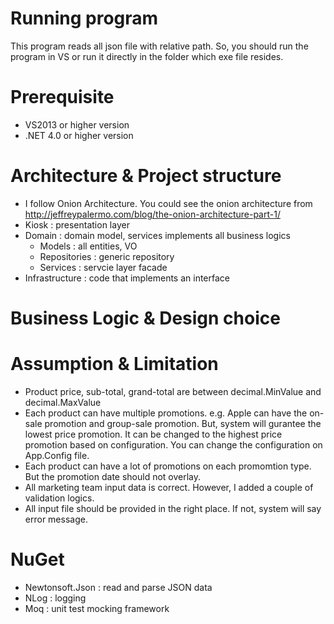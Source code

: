 # Running program
This program reads all json file with relative path. So, you should run the program in VS or run it directly in the folder which exe file resides. 

# Prerequisite
- VS2013 or higher version
- .NET 4.0 or higher version

# Architecture & Project structure
- I follow Onion Architecture. You could see the onion architecture from http://jeffreypalermo.com/blog/the-onion-architecture-part-1/
- Kiosk : presentation layer
- Domain : domain model, services implements all business logics
  * Models : all entities, VO
  * Repositories : generic repository
  * Services : servcie layer facade
- Infrastructure : code that implements an interface

# Business Logic & Design choice


# Assumption & Limitation
- Product price, sub-total, grand-total are between decimal.MinValue and decimal.MaxValue
- Each product can have multiple promotions. e.g. Apple can have the on-sale promotion and group-sale promotion. But, system will gurantee the lowest price promotion. It can be changed to the highest price promotion based on configuration. You can change the configuration on App.Config file.
- Each product can have a lot of promotions on each promomtion type. But the promotion date should not overlay.
- All marketing team input data is correct. However, I added a couple of validation logics.
- All input file should be provided in the right place. If not, system will say error message.

# NuGet
- Newtonsoft.Json : read and parse JSON data
- NLog : logging
- Moq : unit test mocking framework
